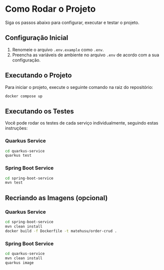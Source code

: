 # Como Rodar o Projeto

Siga os passos abaixo para configurar, executar e testar o projeto.

## Configuração Inicial

1. Renomeie o arquivo `.env.example` como `.env`.
2. Preencha as variáveis de ambiente no arquivo `.env` de acordo com a sua configuração.

## Executando o Projeto

Para iniciar o projeto, execute o seguinte comando na raiz do repositório:

```bash
docker compose up
```

## Executando os Testes

Você pode rodar os testes de cada serviço individualmente, seguindo estas instruções:

### Quarkus Service

```bash
cd quarkus-service
quarkus test
```

### Spring Boot Service

```bash
cd spring-boot-service
mvn test
```

## Recriando as Imagens (opcional)

### Quarkus Service

```bash
cd spring-boot-service
mvn clean install
docker build -f Dockerfile -t matehusu/order-crud .
```

### Spring Boot Service

```bash
cd quarkus-service
mvn clean install
quarkus image
```
